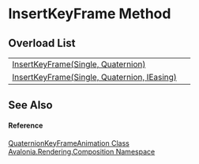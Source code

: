 # InsertKeyFrame Method


## Overload List
<table>
<tr>
<td><a href="M_Avalonia_Rendering_Composition_QuaternionKeyFrameAnimation_InsertKeyFrame_1">InsertKeyFrame(Single, Quaternion)</a></td>
<td> </td>
</tr>
<tr>
<td><a href="M_Avalonia_Rendering_Composition_QuaternionKeyFrameAnimation_InsertKeyFrame">InsertKeyFrame(Single, Quaternion, IEasing)</a></td>
<td> </td>
</tr>
</table>

## See Also


#### Reference
<a href="T_Avalonia_Rendering_Composition_QuaternionKeyFrameAnimation">QuaternionKeyFrameAnimation Class</a>  
<a href="N_Avalonia_Rendering_Composition">Avalonia.Rendering.Composition Namespace</a>  
